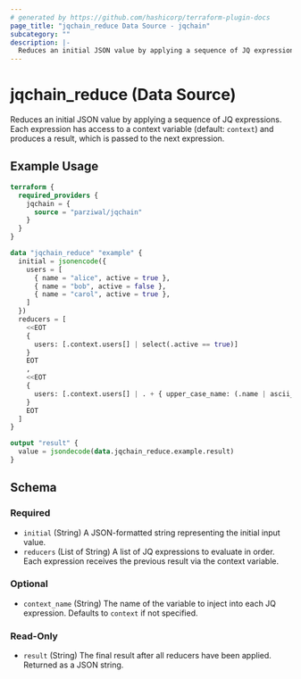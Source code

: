 ```yaml
---
# generated by https://github.com/hashicorp/terraform-plugin-docs
page_title: "jqchain_reduce Data Source - jqchain"
subcategory: ""
description: |-
  Reduces an initial JSON value by applying a sequence of JQ expressions. Each expression has access to a context variable (default: context) and produces a result, which is passed to the next expression.
---
```


# jqchain_reduce (Data Source)

Reduces an initial JSON value by applying a sequence of JQ expressions. Each expression has access to a context variable (default: `context`) and produces a result, which is passed to the next expression.

## Example Usage

```terraform
terraform {
  required_providers {
    jqchain = {
      source = "parziwal/jqchain"
    }
  }
}

data "jqchain_reduce" "example" {
  initial = jsonencode({
    users = [
      { name = "alice", active = true },
      { name = "bob", active = false },
      { name = "carol", active = true },
    ]
  })
  reducers = [
    <<EOT
    {
      users: [.context.users[] | select(.active == true)]
    }
    EOT
    ,
    <<EOT
    {
      users: [.context.users[] | . + { upper_case_name: (.name | ascii_upcase) }]
    }
    EOT
  ]
}

output "result" {
  value = jsondecode(data.jqchain_reduce.example.result)
}
```

<!-- schema generated by tfplugindocs -->
## Schema

### Required

- `initial` (String) A JSON-formatted string representing the initial input value.
- `reducers` (List of String) A list of JQ expressions to evaluate in order. Each expression receives the previous result via the context variable.

### Optional

- `context_name` (String) The name of the variable to inject into each JQ expression. Defaults to `context` if not specified.

### Read-Only

- `result` (String) The final result after all reducers have been applied. Returned as a JSON string.
